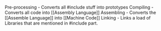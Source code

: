 Pre-processing - Converts all #include stuff into prototypes
Compiling - Converts all code into [[Assembly Language]]
Assembling - Converts the [[Assemble Language]] into [[Machine Code]]
Linking - Links a load of Libraries that are mentioned in #include part. 